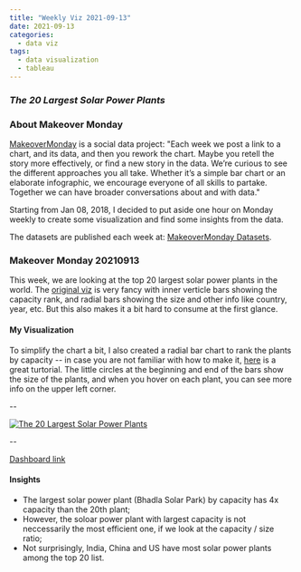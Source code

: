```yaml
---
title: "Weekly Viz 2021-09-13"
date: 2021-09-13
categories:
  - data viz
tags:
  - data visualization
  - tableau
---
```


### *The 20 Largest Solar Power Plants*


### About Makeover Monday

[MakeoverMonday](http://www.makeovermonday.co.uk/) is a social data project:
"Each week we post a link to a chart, and its data, and then you rework the chart.
Maybe you retell the story more effectively, or find a new story in the data.
We’re curious to see the different approaches you all take. Whether it’s a simple bar chart or an elaborate infographic, we encourage everyone of all skills to partake.
Together we can have broader conversations about and with data."

Starting from Jan 08, 2018, I decided to put aside one hour on Monday weekly to create some visualization and find some insights from the data.

The datasets are published each week at: [MakeoverMonday Datasets](http://www.makeovermonday.co.uk/data/).

### Makeover Monday 20210913

This week, we are looking at the top 20 largest solar power plants in the world. The [original viz](https://solarpower.guide/solar-energy-insights/largest-solar-plants) is very fancy with inner verticle bars showing the capacity rank, and radial bars showing the size and other info like country, year, etc. But this also makes it a bit hard to consume at the first glance.  

#### My Visualization

To simplify the chart a bit, I also created a radial bar chart to rank the plants by capacity -- in case you are not familiar with how to make it, [here](https://tableau.toanhoang.com/radial-bar-chart-tutorial/) is a great turtorial. The little circles at the beginning and end of the bars show the size of the plants, and when you hover on each plant, you can see more info on the upper left corner.  

--  
<div class='tableauPlaceholder' id='viz1631590780940' style='position: relative'>
  <noscript><a href='#'>
    <img alt='The 20 Largest Solar Power Plants ' src='https:&#47;&#47;public.tableau.com&#47;static&#47;images&#47;Ma&#47;MakeOverMonday20210913The20LargestSolarPowerPlants&#47;The20LargestSolarPowerPlants&#47;1_rss.png' style='border: none' />
    </a></noscript>
  <object class='tableauViz'  style='display:none;'>
    <param name='host_url' value='https%3A%2F%2Fpublic.tableau.com%2F' />
    <param name='embed_code_version' value='3' />
    <param name='site_root' value='' />
    <param name='name' value='MakeOverMonday20210913The20LargestSolarPowerPlants&#47;The20LargestSolarPowerPlants' />
    <param name='tabs' value='no' />
    <param name='toolbar' value='yes' />
    <param name='static_image' value='https:&#47;&#47;public.tableau.com&#47;static&#47;images&#47;Ma&#47;MakeOverMonday20210913The20LargestSolarPowerPlants&#47;The20LargestSolarPowerPlants&#47;1.png' />
    <param name='animate_transition' value='yes' />
    <param name='display_static_image' value='yes' />
    <param name='display_spinner' value='yes' />
    <param name='display_overlay' value='yes' />
    <param name='display_count' value='yes' />
    <param name='language' value='en-US' />
    <param name='filter' value='publish=yes' />
  </object></div>        
  <script type='text/javascript'>    
  var divElement = document.getElementById('viz1631590780940');      
  var vizElement = divElement.getElementsByTagName('object')[0];          
  if ( divElement.offsetWidth > 800 ) { vizElement.style.width='600px';vizElement.style.height='627px';} else if ( divElement.offsetWidth > 500 ) { vizElement.style.width='600px';vizElement.style.height='627px';} else { vizElement.style.width='100%';vizElement.style.height='727px';}   
  var scriptElement = document.createElement('script');           
  scriptElement.src = 'https://public.tableau.com/javascripts/api/viz_v1.js';     
  vizElement.parentNode.insertBefore(scriptElement, vizElement);           
</script>
  
--  

[Dashboard link](https://public.tableau.com/views/MakeOverMonday20210913The20LargestSolarPowerPlants/The20LargestSolarPowerPlants?:language=en-US&publish=yes&:display_count=n&:origin=viz_share_link)
  
#### Insights
* The largest solar power plant (Bhadla Solar Park) by capacity has 4x capacity than the 20th plant;  
* However, the soloar power plant with largest capacity is not neccessarily the most efficient one, if we look at the capacity / size ratio;  
* Not surprisingly, India, China and US have most solar power plants among the top 20 list.
  
